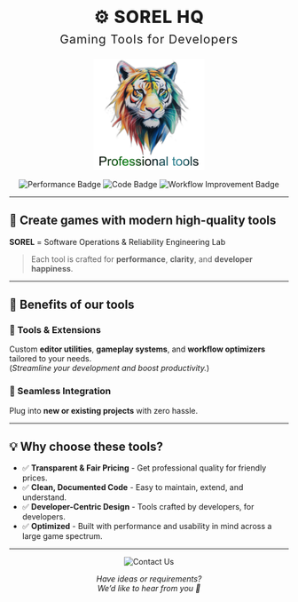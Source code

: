 <h1 style="text-align:center; font-size:2.2em; font-weight:800; letter-spacing:1px;">
  ⚙️ SOREL HQ <br> <span style="font-size:0.7em; font-weight:400;">Gaming Tools for Developers</span>
</h1>

<p style="text-align:center;">
  <img src="./logo.png" alt="SOREL HQ Logo" width="200">
</p>

<p style="text-align:center;">
  <img src="https://img.shields.io/badge/Performance-Optimized-28a745?style=for-the-badge" alt="Performance Badge">
  <img src="https://img.shields.io/badge/Code-Clean%20%26%20Documented-0074D9?style=for-the-badge" alt="Code Badge">
  <img src="https://img.shields.io/badge/Workflow-Improvement-ff9800?style=for-the-badge" alt="Workflow Improvement Badge">
</p>

---

## 🚀 Create games with modern high-quality tools

**SOREL** = Software Operations & Reliability Engineering Lab

> Each tool is crafted for **performance**, **clarity**, and **developer happiness**.

---

## 🧰 Benefits of our tools

### 🔹 Tools & Extensions
Custom **editor utilities**, **gameplay systems**, and **workflow optimizers** tailored to your needs.  
(*Streamline your development and boost productivity.*)

### 🔹 Seamless Integration
Plug into **new or existing projects** with zero hassle.

---

## 💡 Why choose these tools?

- ✅ **Transparent & Fair Pricing** - Get professional quality for friendly prices.
- ✅ **Clean, Documented Code** - Easy to maintain, extend, and understand.
- ✅ **Developer-Centric Design** - Tools crafted by developers, for developers.
- ✅ **Optimized** - Built with performance and usability in mind across a large game spectrum.

---

<p style="text-align:center;">
  <a href="mailto:sorelhq1@gmail.com?subject=Inquiry%20or%20Requirement" style="text-decoration:none;">
    <img src="https://img.shields.io/badge/Let%27s%20Collaborate-Email Us-ab47bc?style=for-the-badge&logo=gmail" alt="Contact Us">
  </a>
</p>

<p style="text-align:center;">
  <em>Have ideas or requirements? <br> We’d like to hear from you 🙏</em>
</p>